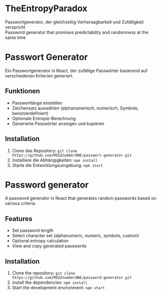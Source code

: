 # TheEntropyParadox
Passwortgenerator, der gleichzeitig Vorhersagbarkeit und Zufälligkeit verspricht <br> Password generator that promises predictability and randomness at the same time

# Passwort Generator

Ein Passwortgenerator in React, der zufällige Passwörter basierend auf verschiedenen Kriterien generiert.

## Funktionen

*   Passwortlänge einstellen
*   Zeichensatz auswählen (alphanumerisch, numerisch, Symbole, benutzerdefiniert)
*   Optionale Entropie-Berechnung
*   Generierte Passwörter anzeigen und kopieren

## Installation

1.  Clone das Repository: `git clone https://github.com/MIGZnumberONE/passwort-generator.git`
2.  Installiere die Abhängigkeiten: `npm install`
3.  Starte die Entwicklungsumgebung: `npm start`


# Password generator

A password generator in React that generates random passwords based on various criteria.

## Features

* Set password length
* Select character set (alphanumeric, numeric, symbols, custom)
* Optional entropy calculation
* View and copy generated passwords

## Installation

1. Clone the repository: `git clone https://github.com/MIGZnumberONE/password-generator.git`
2. Install the dependencies: `npm install`
3. Start the development environment: `npm start`
